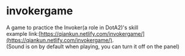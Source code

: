 # invokergame
A game to practice the Invoker(a role in DotA2)'s skill  
example link:[https://qiankun.netlify.com/invokergame/](https://qiankun.netlify.com/invokergame/).  
(Sound is on by default when playing, you can turn it off on the panel)
